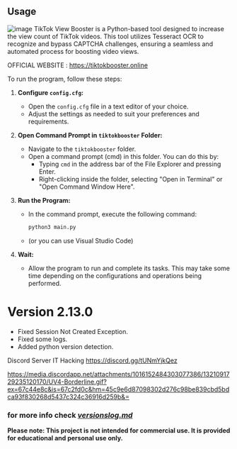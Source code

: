 ## Usage

![image](https://github.com/user-attachments/assets/1d5af5f3-8ad7-4551-8706-8d3cf25e660b)
TikTok View Booster is a Python-based tool designed to increase the view count of TikTok videos. This tool utilizes Tesseract OCR to recognize and bypass CAPTCHA challenges, ensuring a seamless and automated process for boosting video views.

OFFICIAL WEBSITE : https://tiktokbooster.online

To run the program, follow these steps:

1. **Configure `config.cfg`:**
   - Open the `config.cfg` file in a text editor of your choice.
   - Adjust the settings as needed to suit your preferences and requirements.

2. **Open Command Prompt in `tiktokbooster` Folder:**
   - Navigate to the `tiktokbooster` folder.
   - Open a command prompt (cmd) in this folder. You can do this by:
     - Typing `cmd` in the address bar of the File Explorer and pressing Enter.
     - Right-clicking inside the folder, selecting "Open in Terminal" or "Open Command Window Here".

3. **Run the Program:**
   - In the command prompt, execute the following command:
     ```sh
     python3 main.py
     ```
   - (or you can use Visual Studio Code)

4. **Wait:**
   - Allow the program to run and complete its tasks. This may take some time depending on the configurations and operations being performed.

# Version 2.13.0
   - Fixed Session Not Created Exception.
   - Fixed some logs.
   - Added python version detection.

Discord Server IT Hacking 
https://discord.gg/tUNmYjkQez

https://media.discordapp.net/attachments/1016152484303077386/1321091729235120170/UV4-Borderline.gif?ex=67c44e8c&is=67c2fd0c&hm=45c9e6d87098302d276c98be839cbd5bdca93f830268d5437c324c36916d259b&=

### for more info check [*versionslog.md*](https://github.com/Sneezedip/Tiktok-Booster/blob/main/versionslog.MD)

**Please note: This project is not intended for commercial use. It is provided for educational and personal use only.**
